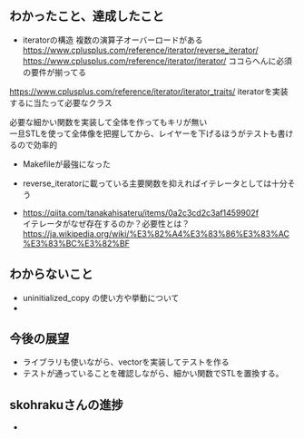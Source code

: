
## わかったこと、達成したこと
- iteratorの構造
複数の演算子オーバーロードがある
https://www.cplusplus.com/reference/iterator/reverse_iterator/
https://www.cplusplus.com/reference/iterator/iterator/
ココらへんに必須の要件が揃ってる

https://www.cplusplus.com/reference/iterator/iterator_traits/
iteratorを実装するに当たって必要なクラス

必要な細かい関数を実装して全体を作ってもキリが無い  
一旦STLを使って全体像を把握してから、レイヤーを下げるほうがテストも書けるので効率的  

- Makefileが最強になった

- reverse_iteratorに載っている主要関数を抑えればイテレータとしては十分そう

- https://qiita.com/tanakahisateru/items/0a2c3cd2c3af1459902f  
イテレータがなぜ存在するのか？必要性とは？  
https://ja.wikipedia.org/wiki/%E3%82%A4%E3%83%86%E3%83%AC%E3%83%BC%E3%82%BF  


## わからないこと
- uninitialized_copy の使い方や挙動について
- 

## 今後の展望
- ライブラリも使いながら、vectorを実装してテストを作る
- テストが通っていることを確認しながら、細かい関数でSTLを置換する。

## skohrakuさんの進捗
- 
